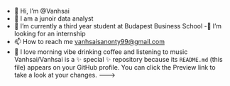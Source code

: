 - 👋 Hi, I’m @Vanhsai
- 👀 I am a junoir data analyst
- 🌱 I’m currently a third year student at Budapest Business School
-💼 I’m looking for an internship
- 📫 How to reach me vanhsaisanonty99@gmail.com
- 🤪 I love morning vibe drinking coffee and listening to music
Vanhsai/Vanhsai is a ✨ special ✨ repository because its `README.md` (this file) appears on your GitHub profile.
You can click the Preview link to take a look at your changes.
--->
